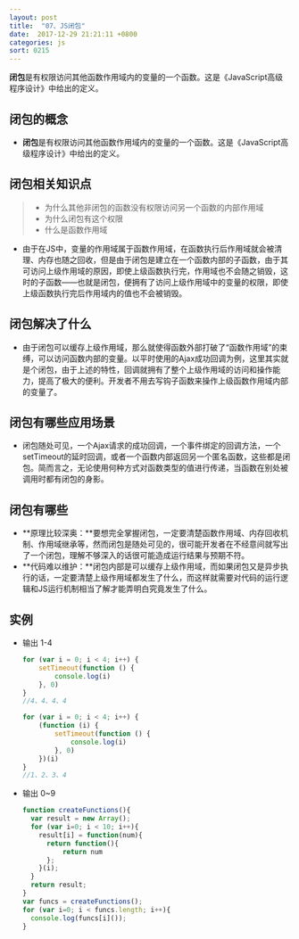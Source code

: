 ```yaml
---
layout: post
title:  "07、JS闭包"
date:  2017-12-29 21:21:11 +0800
categories: js
sort: 0215
---
```


**闭包**是有权限访问其他函数作用域内的变量的一个函数。这是《JavaScript高级程序设计》中给出的定义。




## 闭包的概念

- **闭包**是有权限访问其他函数作用域内的变量的一个函数。这是《JavaScript高级程序设计》中给出的定义。



## 闭包相关知识点

>  - 为什么其他非闭包的函数没有权限访问另一个函数的内部作用域
>  - 为什么闭包有这个权限
>  - 什么是函数作用域

- 由于在JS中，变量的作用域属于函数作用域，在函数执行后作用域就会被清理、内存也随之回收，但是由于闭包是建立在一个函数内部的子函数，由于其可访问上级作用域的原因，即使上级函数执行完，作用域也不会随之销毁，这时的子函数——也就是闭包，便拥有了访问上级作用域中的变量的权限，即使上级函数执行完后作用域内的值也不会被销毁。



## 闭包解决了什么

- 由于闭包可以缓存上级作用域，那么就使得函数外部打破了“函数作用域”的束缚，可以访问函数内部的变量。以平时使用的Ajax成功回调为例，这里其实就是个闭包，由于上述的特性，回调就拥有了整个上级作用域的访问和操作能力，提高了极大的便利。开发者不用去写钩子函数来操作上级函数作用域内部的变量了。



## 闭包有哪些应用场景

- 闭包随处可见，一个Ajax请求的成功回调，一个事件绑定的回调方法，一个setTimeout的延时回调，或者一个函数内部返回另一个匿名函数，这些都是闭包。简而言之，无论使用何种方式对函数类型的值进行传递，当函数在别处被调用时都有闭包的身影。

## **闭包有哪些**

- **原理比较深奥：**要想完全掌握闭包，一定要清楚函数作用域、内存回收机制、作用域继承等，然而闭包是随处可见的，很可能开发者在不经意间就写出了一个闭包，理解不够深入的话很可能造成运行结果与预期不符。
- **代码难以维护：**闭包内部是可以缓存上级作用域，而如果闭包又是异步执行的话，一定要清楚上级作用域都发生了什么，而这样就需要对代码的运行逻辑和JS运行机制相当了解才能弄明白究竟发生了什么。

## 实例

- 输出 1-4

  ```js
  for (var i = 0; i < 4; i++) {
      setTimeout(function () {
          console.log(i)
      }, 0)
  }
  //4、4、4、4
  ```

  ```js
  for (var i = 0; i < 4; i++) {
      (function (i) {
          setTimeout(function () {
              console.log(i)
          }, 0)
      })(i)
  }
  //1、2、3、4
  ```

- 输出 0~9

  ```js
  function createFunctions(){
    var result = new Array();
    for (var i=0; i < 10; i++){
      result[i] = function(num){
        return function(){
            return num
        };
      }(i);
    }
    return result;
  }
  var funcs = createFunctions();
  for (var i=0; i < funcs.length; i++){
    console.log(funcs[i]());
  }
  ```

  ​